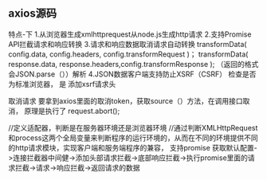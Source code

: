 <!--
 * @Author: lcz
 * @Date: 2021-10-09 10:08:32
 * @LastEditTime: 2021-10-09 10:08:32
 * @LastEditors: Please set LastEditors
 * @Description: axios 源码
 * @FilePath: \lcz_document\docs\sourceCode\axios.md
-->


## axios源码
特点-下
1.从浏览器生成xmlhttprequest从node.js生成http请求
2.支持Promise API拦截请求和响应转换
3.请求和响应数据取消请求自动转换
transformData( config.data, config.headers, config.transformRequest )；
transformData( response.data, response.headers,config.transformResponse );
（返回的格式会JSON.parse（））解析
4.JSON数据客户端支持防止XSRF（CSRF）
检查是否为标准浏览器， 是 添加xsrf请求头

取消请求 要拿到axios里面的取消token，获取source（）方法，在调用接口取消，
原理是执行了 request.abort(); 

//定义适配器，判断是在服务器环境还是浏览器环境
//通过判断XMLHttpRequest和process这两个全局变量来判断程序的运行环境的，从而在不同的环境提供不同的http请求模块，实现客户端和服务端程序的兼容，
支持promise
获取默认配置->连接拦截器中间健->添加头部请求拦截->底部响应拦截->执行promise里面的请求拦截->请求->响应拦截->返回请求的数据
